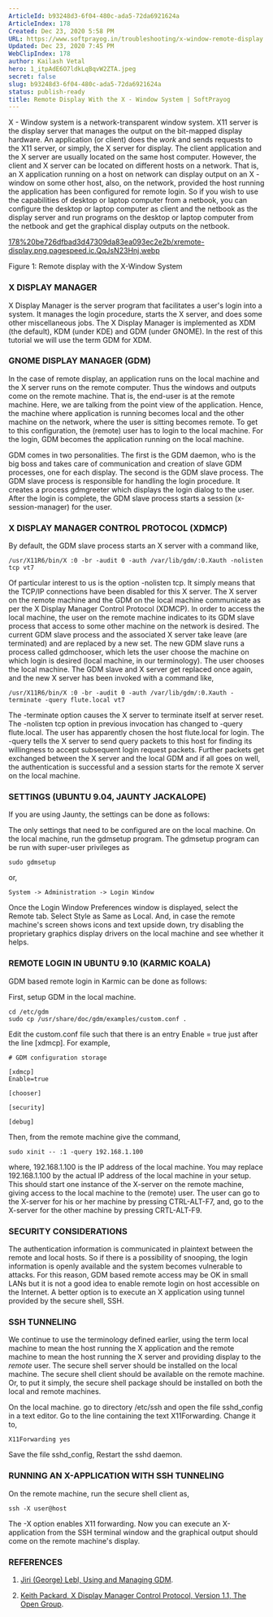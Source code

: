 ```yaml
---
ArticleId: b93248d3-6f04-480c-ada5-72da6921624a
ArticleIndex: 178
Created: Dec 23, 2020 5:58 PM
URL: https://www.softprayog.in/troubleshooting/x-window-remote-display
Updated: Dec 23, 2020 7:45 PM
WebClipIndex: 178
author: Kailash Vetal
hero: 1_itpAdE6O7ldkLqBqvW2ZTA.jpeg
secret: false
slug: b93248d3-6f04-480c-ada5-72da6921624a
status: publish-ready
title: Remote Display With the X - Window System | SoftPrayog
---
```

X - Window system is a network-transparent window system. X11 server is the display server that manages the output on the bit-mapped display hardware. An application (or client) does the *work* and sends requests to the X11 server, or simply, the X server for display. The client application and the X server are usually located on the same host computer. However, the client and X server can be located on different hosts on a network. That is, an X application running on a host on network can display output on an X - window on some other host, also, on the network, provided the host running the application has been configured for remote login. So if you wish to use the capabilities of desktop or laptop computer from a netbook, you can configure the desktop or laptop computer as client and the netbook as the display server and run programs on the desktop or laptop computer from the netbook and get the graphical display outputs on the netbook.

[178%20be726dfbad3d47309da83ea093ec2e2b/xremote-display.png.pagespeed.ic.QqJsN23Hnj.webp](178%20be726dfbad3d47309da83ea093ec2e2b/xremote-display.png.pagespeed.ic.QqJsN23Hnj.webp)

Figure 1: Remote display with the X-Window System

### X DISPLAY MANAGER

X Display Manager is the server program that facilitates a user's login into a system. It manages the login procedure, starts the X server, and does some other miscellaneous jobs. The X Display Manager is implemented as XDM (the default), KDM (under KDE) and GDM (under GNOME). In the rest of this tutorial we will use the term GDM for XDM.

### GNOME DISPLAY MANAGER (GDM)

In the case of remote display, an application runs on the local machine and the X server runs on the remote computer. Thus the windows and outputs come on the remote machine. That is, the end-user is at the remote machine. Here, we are talking from the point view of the application. Hence, the machine where application is running becomes local and the other machine on the network, where the user is sitting becomes remote. To get to this configuration, the (remote) user has to login to the local machine. For the login, GDM becomes the application running on the local machine.

GDM comes in two personalities. The first is the GDM daemon, who is the big boss and takes care of communication and creation of slave GDM processes, one for each display. The second is the GDM slave process. The GDM slave process is responsible for handling the login procedure. It creates a process gdmgreeter which displays the login dialog to the user. After the login is complete, the GDM slave process starts a session (x-session-manager) for the user.

### X DISPLAY MANAGER CONTROL PROTOCOL (XDMCP)

By default, the GDM slave process starts an X server with a command like,

```
/usr/X11R6/bin/X :0 -br -audit 0 -auth /var/lib/gdm/:0.Xauth -nolisten tcp vt7

```

Of particular interest to us is the option -nolisten tcp. It simply means that the TCP/IP connections have been disabled for this X server. The X server on the remote machine and the GDM on the local machine communicate as per the X Display Manager Control Protocol (XDMCP). In order to access the local machine, the user on the remote machine indicates to its GDM slave process that access to some other machine on the network is desired. The current GDM slave process and the associated X server take leave (are terminated) and are replaced by a new set. The new GDM slave runs a process called gdmchooser, which lets the user choose the machine on which login is desired (local machine, in our terminology). The user chooses the local machine. The GDM slave and X server get replaced once again, and the new X server has been invoked with a command like,

```
/usr/X11R6/bin/X :0 -br -audit 0 -auth /var/lib/gdm/:0.Xauth -terminate -query flute.local vt7

```

The -terminate option causes the X server to terminate itself at server reset. The -nolisten tcp option in previous invocation has changed to -query flute.local. The user has apparently chosen the host flute.local for login. The -query tells the X server to send query packets to this host for finding its willingness to accept subsequent login request packets. Further packets get exchanged between the X server and the local GDM and if all goes on well, the authentication is successful and a session starts for the remote X server on the local machine.

### SETTINGS (UBUNTU 9.04, JAUNTY JACKALOPE)

If you are using Jaunty, the settings can be done as follows:

The only settings that need to be configured are on the local machine. On the local machine, run the gdmsetup program. The gdmsetup program can be run with super-user privileges as

```
sudo gdmsetup

```

or,

```
System -> Administration -> Login Window

```

Once the Login Window Preferences window is displayed, select the Remote tab. Select Style as Same as Local. And, in case the remote machine's screen shows icons and text upside down, try disabling the proprietary graphics display drivers on the local machine and see whether it helps.

### REMOTE LOGIN IN UBUNTU 9.10 (KARMIC KOALA)

GDM based remote login in Karmic can be done as follows:

First, setup GDM in the local machine.

```
cd /etc/gdm 
sudo cp /usr/share/doc/gdm/examples/custom.conf . 

```

Edit the custom.conf file such that there is an entry Enable = true just after the line [xdmcp]. For example,

```
# GDM configuration storage  

[xdmcp]
Enable=true

[chooser]

[security]

[debug]

```

Then, from the remote machine give the command,

```
sudo xinit -- :1 -query 192.168.1.100

```

where, 192.168.1.100 is the IP address of the local machine. You may replace 192.168.1.100 by the actual IP address of the local machine in your setup. This should start one instance of the X-server on the remote machine, giving access to the local machine to the (remote) user. The user can go to the X-server for his or her machine by pressing CTRL-ALT-F7, and, go to the X-server for the other machine by pressing CRTL-ALT-F9.

### SECURITY CONSIDERATIONS

The authentication information is communicated in plaintext between the remote and local hosts. So if there is a possibility of snooping, the login information is openly available and the system becomes vulnerable to attacks. For this reason, GDM based remote access may be OK in small LANs but it is not a good idea to enable remote login on host accessible on the Internet. A better option is to execute an X application using tunnel provided by the secure shell, SSH.

### SSH TUNNELING

We continue to use the terminology defined earlier, using the term local machine to mean the host running the X application and the remote machine to mean the host running the X server and providing display to the *remote* user. The secure shell server should be installed on the local machine. The secure shell client should be available on the remote machine. Or, to put it simply, the secure shell package should be installed on both the local and remote machines.

On the local machine. go to directory /etc/ssh and open the file sshd_config in a text editor. Go to the line containing the text X11Forwarding. Change it to,

```
X11Forwarding yes

```

Save the file sshd_config, Restart the sshd daemon.

### RUNNING AN X-APPLICATION WITH SSH TUNNELING

On the remote machine, run the secure shell client as,

```
ssh -X user@host

```

The -X option enables X11 forwarding. Now you can execute an X-application from the SSH terminal window and the graphical output should come on the remote machine's display.

### REFERENCES

1. [Jiri (George) Lebl, Using and Managing GDM](http://projects.gnome.org/gdm/docs/gdmtalk.pdf).

2. [Keith Packard, X Display Manager Control Protocol, Version 1.1, The Open Group](http://cgit.freedesktop.org/xorg/doc/xorg-docs/plain/hardcopy/XDMCP/xdmcp.PS.gz).
